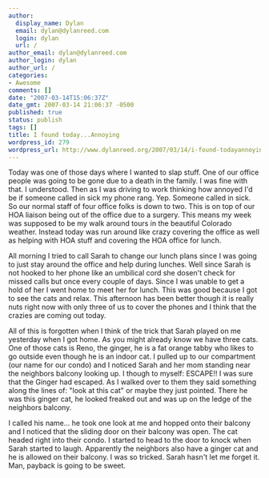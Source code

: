 ```yaml
---
author:
  display_name: Dylan
  email: dylan@dylanreed.com
  login: dylan
  url: /
author_email: dylan@dylanreed.com
author_login: dylan
author_url: /
categories:
- Awesome
comments: []
date: "2007-03-14T15:06:37Z"
date_gmt: 2007-03-14 21:06:37 -0500
published: true
status: publish
tags: []
title: I found today...Annoying
wordpress_id: 279
wordpress_url: http://www.dylanreed.org/2007/03/14/i-found-todayannoying/
---
```


Today was one of those days where I wanted to slap stuff. One of our office people was going to be gone due to a death in the family. I was fine with that. I understood. Then as I was driving to work thinking how annoyed I'd be if someone called in sick my phone rang. Yep. Someone called in sick. So our normal staff of four office folks is down to two. This is on top of our HOA liaison being out of the office due to a surgery. This means my week was supposed to be my walk around tours in the beautiful Colorado weather. Instead today was run around like crazy covering the office as well as helping with HOA stuff and covering the HOA office for lunch.

All morning I tried to call Sarah to change our lunch plans since I was going to just stay around the office and help during lunches. Well since Sarah is not hooked to her phone like an umbilical cord she dosen't check for missed calls but once every couple of days. Since I was unable to get a hold of her I went home to meet her for lunch. This was good because I got to see the cats and relax. This afternoon has been better though it is really nuts right now with only three of us to cover the phones and I think that the crazies are coming out today.

All of this is forgotten when I think of the trick that Sarah played on me yesterday when I got home. As you might already know we have three cats. One of those cats is Reno, the ginger, he is a fat orange tabby who likes to go outside even though he is an indoor cat. I pulled up to our compartment (our name for our condo) and I noticed Sarah and her mom standing near the neighbors balcony looking up. I though to myself: ESCAPE!! I was sure that the Ginger had escaped. As I walked over to them they said something along the lines of: "look at this cat" or maybe they just pointed. There he was this ginger cat, he looked freaked out and was up on the ledge of the neighbors balcony. 

I called his name... he took one look at me and hopped onto their balcony and I noticed that the sliding door on their balcony was open. The cat headed right into their condo. I started to head to the door to knock when Sarah started to laugh. Apparently the neighbors also have a ginger cat and he is allowed on their balcony. I was so tricked. Sarah hasn't let me forget it. Man, payback is going to be sweet.
